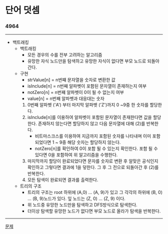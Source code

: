 # 단어 덧셈
### 4964
***
- 백트래킹
	+ 백트래킹
		- 모든 경우의 수를 전부 고려하는 알고리즘
		- 유망한 자식 노드만을 탐색하고 유망한 자식이 없다면 부모 노드로 되돌아 간다.
	+ 구현
		- strValue[n] = n번쨰 문자열을 숫자로 변환한 값
 		- isInclude[n] = n번째 알파벳이 포함된 문자열이 존재하는지 여부 
		- notZero[n] = n번쨰 알파벳이 0이 될 수 없는지 여부
		- value[n] = n번째 알파벳과 대응대는 숫자
		1. 0번째 알파벳 ('A') 부터 마지막 알파벳 ('Z')까지 0 ~9중 한 숫자를 할당한다.
		2. isInclude[n]를 이용하여 알파벳이 포함된 문자열이 존재한다면 값을 할당한다. 존재하지 않는다면 할당하지 않고 다음 문자열에 대해 (2)를 반복한다.
			+ 비트마스크스를 이용하여 지금까지 포함된 숫자를 나타내며 이미 포함되었다면 1 ~ 9중 해당 숫자는 할당하지 않는다.
			+ notZero[n]를 확인하여 0이 포함 될 수 있는지 확인한다. 포함 될 수 있다면 0을 포함하여 위 알고리즘을 수행한다.
		3. 마지막까지 할당이 완료되었다면 문자를 숫자로 변환 후 알맞은 공식인지 확인하고 그렇다면 결과에 1을 덯한다. 그 후 그 전으로 되돌아간 후 (2)를 반복한다.
		4. 모든 탐색이 완료되면 결과를 출력한다.
	+ 트리의 구조
		- 트리의 구조는 root 하위에 (A,0) ... (A, 9)가 있고 그 각각의 하위에 (B, 0) ... (B, 9)노드가 있다. 잎 노드는 (Z, 0) ... (Z, 9) 이다.
		- 위 노드중 유망한 노드만을 탐색하고 DFS방식으로 탐색한다. 
		- 더이상 탐색할 유망한 노드가 없다면 부모 노드로 올라가 탐색을 반복한다.
***
[문제](https://www.acmicpc.net/problem/4964)
			 
